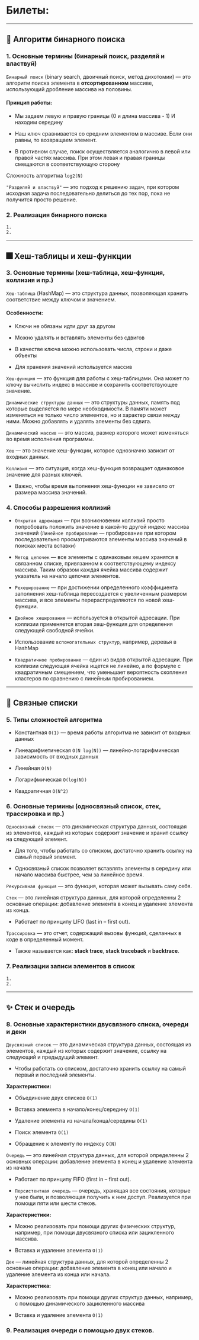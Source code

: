 # Билеты:


------------------------------------------------------------------------------------------------------------------------


## 🎈 Алгоритм бинарного поиска


### 1. Основные термины (бинарный поиск, разделяй и властвуй)

`Бинарный поиск` (binary search, двоичный поиск, метод дихотомии) — это
алгоритм поиска элемента в **отсортированном** массиве, использующий дробление массива на половины.

#### Принцип работы:

* Мы задаем левую и правую границы (0 и длина массива - 1)
И находим середину

* Наш ключ сравнивается со средним элементом в массиве. Если они равны, то возвращаем элемент.

* В противном случае, поиск осуществляется аналогично в левой или правой частях массива.
При этом левая и правая границы смещаются в соответствующую сторону


Сложность алгоритма `log2(N)`


`"Разделяй и властвуй"` — это подход к решению задач, 
при котором исходная задача последовательно делиться до тех пор, пока не получится просто решение.


### 2. Реализация бинарного поиска

    1. 
    2. 


------------------------------------------------------------------------------------------------------------------------


## 🎆 Хеш-таблицы и хеш-функции


### 3. Основные термины (хеш-таблица, хеш-функция, коллизия и пр.)

`Хеш-таблица` (HashMap) — это структура данных, позволяющая хранить соответствие между ключом и значением.

#### Особенности:

* Ключи не обязаны идти друг за другом


* Можно удалять и вставлять элементы без сдвигов


* В качестве ключа можно использовать числа, строки и даже объекты


* Для хранения значений используется массив

`Хеш-функция` — это функция для работы с хеш-таблицами.
Она может по ключу вычислить индекс в массиве и сохранить соответствующее значение.

`Динамические структуры данных` — это структуры данных, память под которые выделяется по мере необходимости.
В памяти может изменяться не только число элементов, но и характер связи между ними.
Можно добавлять и удалять элементы без сдвига.

`Динамический массив` — это массив, размер которого может изменяться во время исполнения программы.

`Хеш` — это значение хеш-функции, которое однозначно зависит от входных данных.

`Коллизия` — это ситуация, когда хеш-функция возвращает одинаковое значение для разных ключей.

* Важно, чтобы время выполнения хеш-функции не зависело от размера массива значений.


### 4. Способы разрешения коллизий

* `Открытая адремация` — при возникновении коллизий просто попробовать положить значение
в какой-то другой индекс массива значений (`Линейное пробирование` — пробирование
при котором последовательно просматриваются элементы массива значений в поисках места вставки)


* `Метод цепочек` — все элементы с одинаковым хешем хранятся в связанном списке, привязанном к соответствующему
индексу массива. Таким образом каждая ячейка массива содержит указатель на начало цепочки элементов.


* `Рехеширование` — при достижении определенного коэффициента заполнения хеш-таблица пересоздается с увеличенным
размером массива, и все элементы перераспределяются по новой хеш-функции. 


* `Двойное хеширование` — используется в открытой адресации. При коллизии применяется вторая хеш-функция для определения
следующей свободной ячейки.


* Использование `вспомогательных структур`, например, деревья в HashMap


* `Квадратичное пробирование` — один из видов открытой адресации. При коллизии следующая ячейка ищется не линейно, а по
формуле с квадратичным смещением, что уменьшает вероятность скопления кластеров по сравнению с линейным пробированием.


------------------------------------------------------------------------------------------------------------------------


## 🧨 Связные списки

### 5. Типы сложностей алгоритма

* Константная `O(1)` — время работы алгоритма не зависит от входных данных 


* Линеарифметическая `O(N log(N))` — линейно-логарифмическая зависимость от входных данных


* Линейная `O(N)`


* Логарифмическая `O(log(N))`


* Квадратичная `O(N^2)`


### 6. Основные термины (односвязный список, стек, трассировка и пр.)

`Односвязный список` — это динамическая структура данных, состоящая из элементов, каждый из которых содержит значение
 и хранит ссылку на следующий элемент.

* Для того, чтобы работать со списком, достаточно хранить ссылку на самый первый элемент.


* Односвязный список позволяет вставлять элементы в середину или начало массива быстрее, чем за линейное время. 

`Рекурсивная функция` — это функция, которая может вызывать саму себя.

`Стек` — это линейная структура данных, для которой определенны 2 основные операции:
добавление элемента в конец и удаление элемента из конца.

* Работает по принципу LIFO (last in – first out).

`Трассировка` — это отчет, содержащий вызовы функций, сделанных в коде в определенный момент.

* Также называется как: **stack trace**, **stack traceback** и **backtrace**.


### 7. Реализации записи элементов в список

    1. 
    2. 

------------------------------------------------------------------------------------------------------------------------


## ✨ Стек и очередь

### 8. Основные характеристики двусвязного списка, очереди и деки

`Двусвязный список` — это динамическая структура данных, состоящая из элементов,
каждый из которых содержит значение, ссылку на следующий и предыдущий элемент.

* Чтобы работать со списком, достаточно хранить ссылку на самый первый и последний элементы.

**Характеристики:**

* Объединение двух списков `O(1)`


* Вставка элемента в начало/конец/середину `O(1)`


* Удаление элемента из начала/конца/середины `O(1)`


* Поиск элемента `O(1)`


* Обращение к элементу по индексу `O(N)`


`Очередь` — это линейная структура данных, для которой определенны 2 основных операции:
добавление элемента в конец и удаление элемента из начала

* Работает по принципу FIFO (first in – first out).


* `Персистентная очередь` — очередь, хранящая все состояния, которые у нее были, и позволяющая получить к ним доступ.
Реализуется при помощи пяти или шести стеков.

**Характеристики:**

* Можно реализовать при помощи других физических структур, например,
при помощи двусвязного списка или зацикленного массива.


* Вставка и удаление элемента `O(1)`

`Дек` — линейная структура данных, для которой определенны 2 основные операции:
добавление элемента в конец или начало и удаление элемента из конца или начала.

**Характеристика:**

* Можно реализовать при помощи других структур данных, например, с помощью динамического зацикленного массива


* Вставка и удаление элемента `O(1)`


### 9. Реализация очереди с помощью двух стеков.
